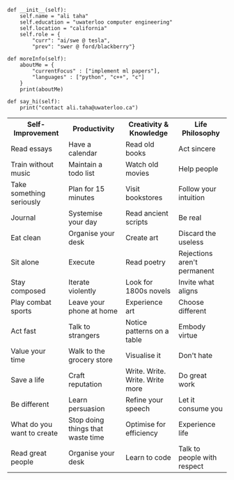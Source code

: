 
    def __init__(self):
        self.name = "ali taha"
        self.education = "uwaterloo computer engineering"
        self.location = "california"
        self.role = {
            "curr": "ai/swe @ tesla",
            "prev": "swer @ ford/blackberry"}

    def moreInfo(self):
        aboutMe = {
            "currentFocus" : ["implement ml papers"],
            "languages" : ["python", "c++", "c"]
        }
        print(aboutMe)

    def say_hi(self):
        print("contact ali.taha@uwaterloo.ca")

<table>
  <tr>
    <th>Self-Improvement</th>
    <th>Productivity</th>
    <th>Creativity & Knowledge</th>
    <th>Life Philosophy</th>
  </tr>
  <tr>
    <td>Read essays</td>
    <td>Have a calendar</td>
    <td>Read old books</td>
    <td>Act sincere</td>
  </tr>
  <tr>
    <td>Train without music</td>
    <td>Maintain a todo list</td>
    <td>Watch old movies</td>
    <td>Help people</td>
  </tr>
  <tr>
    <td>Take something seriously</td>
    <td>Plan for 15 minutes</td>
    <td>Visit bookstores</td>
    <td>Follow your intuition</td>
  </tr>
  <tr>
    <td>Journal</td>
    <td>Systemise your day</td>
    <td>Read ancient scripts</td>
    <td>Be real</td>
  </tr>
  <tr>
    <td>Eat clean</td>
    <td>Organise your desk</td>
    <td>Create art</td>
    <td>Discard the useless</td>
  </tr>
  <tr>
    <td>Sit alone</td>
    <td>Execute</td>
    <td>Read poetry</td>
    <td>Rejections aren't permanent</td>
  </tr>
  <tr>
    <td>Stay composed</td>
    <td>Iterate violently</td>
    <td>Look for 1800s novels</td>
    <td>Invite what aligns</td>
  </tr>
  <tr>
    <td>Play combat sports</td>
    <td>Leave your phone at home</td>
    <td>Experience art</td>
    <td>Choose different</td>
  </tr>
  <tr>
    <td>Act fast</td>
    <td>Talk to strangers</td>
    <td>Notice patterns on a table</td>
    <td>Embody virtue</td>
  </tr>
  <tr>
    <td>Value your time</td>
    <td>Walk to the grocery store</td>
    <td>Visualise it</td>
    <td>Don't hate</td>
  </tr>
  <tr>
    <td>Save a life</td>
    <td>Craft reputation</td>
    <td>Write. Write. Write. Write more</td>
    <td>Do great work</td>
  </tr>
  <tr>
    <td>Be different</td>
    <td>Learn persuasion</td>
    <td>Refine your speech</td>
    <td>Let it consume you</td>
  </tr>
  <tr>
    <td>What do you want to create</td>
    <td>Stop doing things that waste time</td>
    <td>Optimise for efficiency</td>
    <td>Experience life</td>
  </tr>
  <tr>
    <td>Read great people</td>
    <td>Organise your desk</td>
    <td>Learn to code</td>
    <td>Talk to people with respect</td>
  </tr>
</table>

